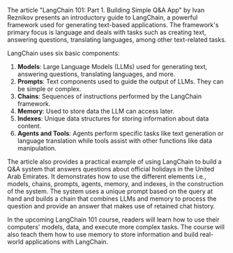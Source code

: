 
The article "LangChain 101: Part 1. Building Simple Q&A App" by Ivan Reznikov presents an introductory guide to LangChain, a powerful framework used for generating text-based applications. The framework's primary focus is language and deals with tasks such as creating text, answering questions, translating languages, among other text-related tasks.

LangChain uses six basic components:
1. **Models**: Large Language Models (LLMs) used for generating text, answering questions, translating languages, and more.
2. **Prompts**: Text components used to guide the output of LLMs. They can be simple or complex.
3. **Chains**: Sequences of instructions performed by the LangChain framework.
4. **Memory**: Used to store data the LLM can access later.
5. **Indexes**: Unique data structures for storing information about data content.
6. **Agents and Tools**: Agents perform specific tasks like text generation or language translation while tools assist with other functions like data manipulation.

The article also provides a practical example of using LangChain to build a Q&A system that answers questions about official holidays in the United Arab Emirates. It demonstrates how to use the different elements i.e., models, chains, prompts, agents, memory, and indexes, in the construction of the system. The system uses a unique prompt based on the query at hand and builds a chain that combines LLMs and memory to process the question and provide an answer that makes use of retained chat history.

In the upcoming LangChain 101 course, readers will learn how to use their computers' models, data, and execute more complex tasks. The course will also teach them how to use memory to store information and build real-world applications with LangChain.
